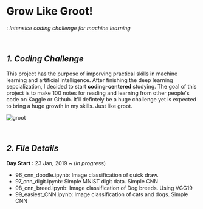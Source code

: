 # Grow Like Groot!
: *Intensice coding challenge for machine learning*

<br>

## ***1. Coding Challenge***
This project has the purpose of imporving practical skills in machine learning and artificial intelligence. After finishing the deep learning sepcialization, I decided to start **coding-centered** studying. The goal of this project is to make 100 notes for reading and learning from other people's code on Kaggle or Github. It'll defintely be a huge challenge yet is expected to bring a huge growth in my skills. Just like groot. 
<br>

![groot](https://media.giphy.com/media/F9hQLAVhWnL56/giphy.gif)

<br>

## ***2. File Details***
**Day Start :** 23 Jan, 2019 ~ (*in progress*)
- 96_cnn_doodle.ipynb: Image classification of quick draw.
- 97_cnn_digit.ipynb: Simple MNIST digit data. Simple CNN
- 98_cnn_breed.ipynb: Image classification of Dog breeds. Using VGG19  
- 99_easiest_CNN.ipynb: Image classification of cats and dogs. Simple CNN

<br>


